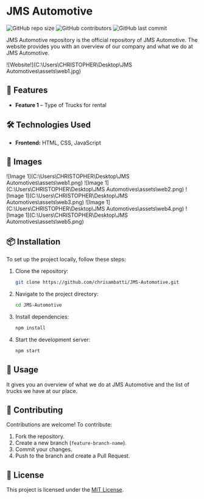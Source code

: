 # JMS Automotive

![GitHub repo size](https://img.shields.io/github/repo-size/chrisambatti/JMS-Automotive)
![GitHub contributors](https://img.shields.io/github/contributors/chrisambatti/JMS-Automotive)
![GitHub last commit](https://img.shields.io/github/last-commit/chrisambatti/JMS-Automotive)

JMS Automotive repository is the official repository of JMS Automotive. The website provides you with an overview of our company and what we do at JMS Automotive.

![Website!](C:\Users\CHRISTOPHER\Desktop\JMS Automotives\assets\web1.jpg)

## 🚀 Features

- **Feature 1** – Type of Trucks for rental

## 🛠 Technologies Used

- **Frontend:** HTML, CSS, JavaScript

## 📸 Images

![Image 1](C:\Users\CHRISTOPHER\Desktop\JMS Automotives\assets\web1.png)
![Image 1](C:\Users\CHRISTOPHER\Desktop\JMS Automotives\assets\web2.png)
![Image 1](C:\Users\CHRISTOPHER\Desktop\JMS Automotives\assets\web3.png)
![Image 1](C:\Users\CHRISTOPHER\Desktop\JMS Automotives\assets\web4.png)
![Image 1](C:\Users\CHRISTOPHER\Desktop\JMS Automotives\assets\web5.png)

## 📦 Installation

To set up the project locally, follow these steps:

1. Clone the repository:
   ```sh
   git clone https://github.com/chrisambatti/JMS-Automotive.git
   ```
2. Navigate to the project directory:
   ```sh
   cd JMS-Automotive
   ```
3. Install dependencies:
   ```sh
   npm install
   ```
4. Start the development server:
   ```sh
   npm start
   ```

## 📖 Usage

It gives you an overview of what we do at JMS Automotive and the list of trucks we have at our place.

## 🤝 Contributing

Contributions are welcome! To contribute:

1. Fork the repository.
2. Create a new branch (`feature-branch-name`).
3. Commit your changes.
4. Push to the branch and create a Pull Request.

## 📜 License

This project is licensed under the [MIT License](LICENSE).

